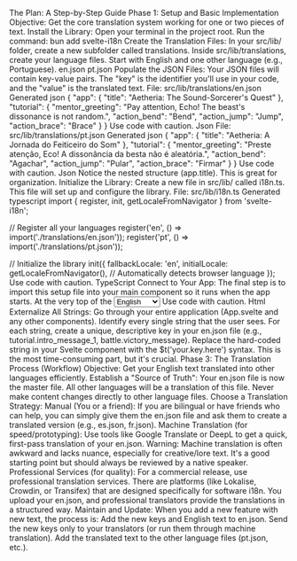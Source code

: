 The Plan: A Step-by-Step Guide
Phase 1: Setup and Basic Implementation
Objective: Get the core translation system working for one or two pieces of text.
Install the Library:
Open your terminal in the project root.
Run the command: bun add svelte-i18n
Create the Translation Files:
In your src/lib/ folder, create a new subfolder called translations.
Inside src/lib/translations, create your language files. Start with English and one other language (e.g., Portuguese).
en.json
pt.json
Populate the JSON Files:
Your JSON files will contain key-value pairs. The "key" is the identifier you'll use in your code, and the "value" is the translated text.
File: src/lib/translations/en.json
Generated json
{
  "app": {
    "title": "Aetheria: The Sound-Sorcerer's Quest"
  },
  "tutorial": {
    "mentor_greeting": "Pay attention, Echo! The beast's dissonance is not random.",
    "action_bend": "Bend",
    "action_jump": "Jump",
    "action_brace": "Brace"
  }
}
Use code with caution.
Json
File: src/lib/translations/pt.json
Generated json
{
  "app": {
    "title": "Aetheria: A Jornada do Feiticeiro do Som"
  },
  "tutorial": {
    "mentor_greeting": "Preste atenção, Eco! A dissonância da besta não é aleatória.",
    "action_bend": "Agachar",
    "action_jump": "Pular",
    "action_brace": "Firmar"
  }
}
Use code with caution.
Json
Notice the nested structure (app.title). This is great for organization.
Initialize the Library:
Create a new file in src/lib/ called i18n.ts. This file will set up and configure the library.
File: src/lib/i18n.ts
Generated typescript
import { register, init, getLocaleFromNavigator } from 'svelte-i18n';

// Register all your languages
register('en', () => import('./translations/en.json'));
register('pt', () => import('./translations/pt.json'));

// Initialize the library
init({
    fallbackLocale: 'en',
    initialLocale: getLocaleFromNavigator(), // Automatically detects browser language
});
Use code with caution.
TypeScript
Connect to Your App:
The final step is to import this setup file into your main component so it runs when the app starts.
At the very top of the <script> section in src/App.svelte, add:
Generated typescript
import './lib/i18n'; // Run the i18n setup
import { t } from 'svelte-i18n'; // Import the translation function
Use code with caution.
TypeScript
Use it in Your Svelte Code:
Now you can replace hard-coded text. The $t store is reactive, so if the language changes, the text will update automatically.
Before:
Generated html
<h1>Aetheria: The Sound-Sorcerer's Quest</h1>
<button>Bend</button>
Use code with caution.
Html
After:
Generated html
<h1>{$t('app.title')}</h1>
<button>{$t('tutorial.action_bend')}</button>
Use code with caution.
Html
Phase 2: Full Integration
Objective: Abstract all user-facing text into your JSON files.
Create a Language Switcher (for testing):
Build a simple UI component that allows the user to change the language. This is essential for you to test your translations.
The svelte-i18n library exports a writable store called locale. You can bind a dropdown select to it.
Example LanguageSwitcher.svelte component:
Generated html
<script lang="ts">
  import { locale } from 'svelte-i18n';
</script>

<select bind:value={$locale}>
  <option value="en">English</option>
  <option value="pt">Português</option>
</select>
Use code with caution.
Html
Externalize All Strings:
Go through your entire application (App.svelte and any other components).
Identify every single string that the user sees.
For each string, create a unique, descriptive key in your en.json file (e.g., tutorial.intro_message_1, battle.victory_message).
Replace the hard-coded string in your Svelte component with the $t('your.key.here') syntax.
This is the most time-consuming part, but it's crucial.
Phase 3: The Translation Process (Workflow)
Objective: Get your English text translated into other languages efficiently.
Establish a "Source of Truth":
Your en.json file is now the master file. All other languages will be a translation of this file. Never make content changes directly to other language files.
Choose a Translation Strategy:
Manual (You or a friend): If you are bilingual or have friends who can help, you can simply give them the en.json file and ask them to create a translated version (e.g., es.json, fr.json).
Machine Translation (for speed/prototyping): Use tools like Google Translate or DeepL to get a quick, first-pass translation of your en.json. Warning: Machine translation is often awkward and lacks nuance, especially for creative/lore text. It's a good starting point but should always be reviewed by a native speaker.
Professional Services (for quality): For a commercial release, use professional translation services. There are platforms (like Lokalise, Crowdin, or Transifex) that are designed specifically for software i18n. You upload your en.json, and professional translators provide the translations in a structured way.
Maintain and Update:
When you add a new feature with new text, the process is:
Add the new keys and English text to en.json.
Send the new keys only to your translators (or run them through machine translation).
Add the translated text to the other language files (pt.json, etc.).
